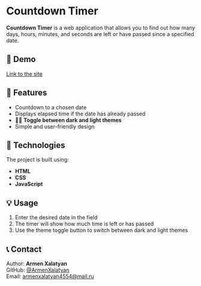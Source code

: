 # Countdown Timer  

**Countdown Timer** is a web application that allows you to find out how many days, hours, minutes, and seconds are left or have passed since a specified date.  

## 🚀 Demo  
[Link to the site](https://armenxalatyan.github.io/CountDown-Timer/)   

## 📌 Features  
- Countdown to a chosen date  
- Displays elapsed time if the date has already passed  
- 🌙🔆 **Toggle between dark and light themes**  
- Simple and user-friendly design  

## 🔧 Technologies  
The project is built using:  
- **HTML**  
- **CSS**  
- **JavaScript**  

## 💡 Usage  
1. Enter the desired date in the field  
2. The timer will show how much time is left or has passed  
3. Use the theme toggle button to switch between dark and light themes  

## 📞 Contact  
Author: **Armen Xalatyan**  
GitHub: [@ArmenXalatyan](https://github.com/ArmenXalatyan)  
Email: armenxalatyan4554@mail.ru 
